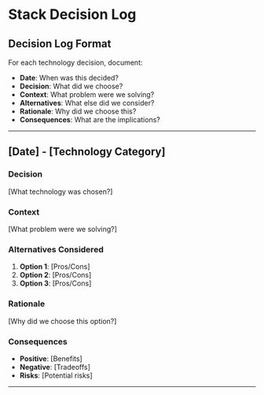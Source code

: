 # Stack Decision Log

## Decision Log Format
For each technology decision, document:
- **Date**: When was this decided?
- **Decision**: What did we choose?
- **Context**: What problem were we solving?
- **Alternatives**: What else did we consider?
- **Rationale**: Why did we choose this?
- **Consequences**: What are the implications?

---

## [Date] - [Technology Category]

### Decision
[What technology was chosen?]

### Context
[What problem were we solving?]

### Alternatives Considered
1. **Option 1**: [Pros/Cons]
2. **Option 2**: [Pros/Cons]
3. **Option 3**: [Pros/Cons]

### Rationale
[Why did we choose this option?]

### Consequences
- **Positive**: [Benefits]
- **Negative**: [Tradeoffs]
- **Risks**: [Potential risks]

---

